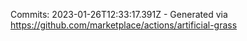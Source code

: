 Commits: 2023-01-26T12:33:17.391Z - Generated via https://github.com/marketplace/actions/artificial-grass
<br>
